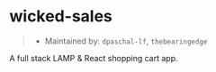 # wicked-sales

> - Maintained by: `dpaschal-lf`, `thebearingedge`

A full stack LAMP & React shopping cart app.
